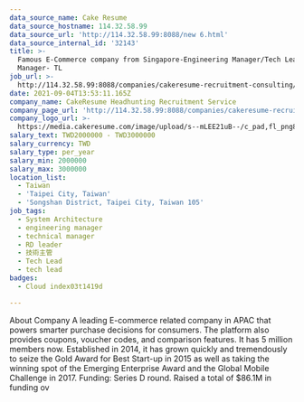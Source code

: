 ```yaml
---
data_source_name: Cake Resume
data_source_hostname: 114.32.58.99
data_source_url: 'http://114.32.58.99:8088/new 6.html'
data_source_internal_id: '32143'
title: >-
  Famous E-Commerce company from Singapore-Engineering Manager/Tech Lead/RD
  Manager- TL
job_url: >-
  http://114.32.58.99:8088/companies/cakeresume-recruitment-consulting/jobs/366c4f
date: 2021-09-04T13:53:11.165Z
company_name: CakeResume Headhunting Recruitment Service
company_page_url: 'http://114.32.58.99:8088/companies/cakeresume-recruitment-consulting'
company_logo_url: >-
  https://media.cakeresume.com/image/upload/s--mLEE21uB--/c_pad,fl_png8,h_200,w_200/v1620881212/vdbipassrdfr8omwzeq6.png
salary_text: TWD2000000 - TWD3000000
salary_currency: TWD
salary_type: per_year
salary_min: 2000000
salary_max: 3000000
location_list:
  - Taiwan
  - 'Taipei City, Taiwan'
  - 'Songshan District, Taipei City, Taiwan 105'
job_tags:
  - System Architecture
  - engineering manager
  - technical manager
  - RD leader
  - 技術主管
  - Tech Lead
  - tech lead
badges:
  - Cloud index03t1419d

---
```


About Company A leading E-commerce related company in APAC that powers smarter purchase decisions for consumers. The platform also provides coupons, voucher codes, and comparison features. It has 5 million members now. Established in 2014, it has grown quickly and tremendously to seize the Gold Award for Best Start-up in 2015 as well as taking the winning spot of the Emerging Enterprise Award and the Global Mobile Challenge in 2017. Funding: Series D round. Raised a total of $86.1M in funding ov